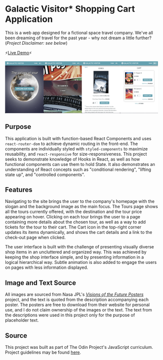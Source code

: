 # Galactic Visitor\* Shopping Cart Application

This is a web app designed for a fictional space travel company. We've all been dreaming of travel for the past year - why not dream a little further? (_Project Disclaimer: see below_)

:zap:[Live Demo](https://kuosandys.github.io/):zap:

![Demo Image](demo.png)

## Purpose

This application is built with function-based React Components and uses `react-router-dom` to achieve dynamic routing in the front-end. The components are individually styled with `styled-components` to maximize reusability, and `react-responsive` for size-responsiveness. This project seeks to demonstrate knowledge of Hooks in React, as well as how functional components can use them to hold State. It also demonstrates an understanding of React concepts such as "conditional rendering", "lifting state up", and "controlled components".

## Features

Navigating to the site brings the user to the company's homepage with the slogan and the background image as the main focus. The Tours page shows all the tours currently offered, with the destination and the tour price appearing on hover. Clicking on each tour brings the user to a page containing more details about the chosen tour, as well as a way to add tickets for the tour to their cart. The Cart icon in the top-right corner updates its items dynamically, and shows the cart details and a link to the check-out page when clicked.

The user interface is built with the challenge of presenting visually diverse shop items in an uncluttered and organized way. This was achieved by keeping the shop interface simple, and by presenting information in a logical hierarchical way. Subtle animation is also added to engage the users on pages with less information displayed.

## Image and Text Source

All images are sourced from Nasa JPL's [_Visions of the Future Posters_](https://www.jpl.nasa.gov/galleries/visions-of-the-future) project, and the text is quoted from the description accompanying each poster. The posters are free to download from their website for personal use, and I do not claim ownership of the images or the text. The text from the descriptions were used in this project only for the purpose of placeholder text.

## Source

This project was built as part of The Odin Project's JavaScript curriculum. Project guidelines may be found [here](https://www.theodinproject.com/courses/javascript/lessons/shopping-cart).
